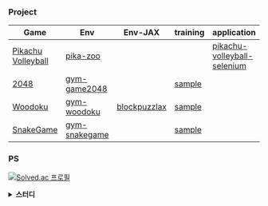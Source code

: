 ### Project

| Game | Env | Env-JAX | training | application |
|-|-|-|-|-|
| [Pikachu Volleyball](https://gorisanson.github.io/pikachu-volleyball/en/) | [pika-zoo](https://github.com/helpingstar/pika-zoo) | | | [pikachu-volleyball-selenium](https://github.com/helpingstar/pikachu-volleyball-selenium) |
| [2048](https://play2048.co/) | [gym-game2048](https://github.com/helpingstar/gym-game2048) | | [sample](https://github.com/helpingstar/rl-application-gym-game2048) | |
| [Woodoku](https://play.google.com/store/apps/details?id=com.tripledot.woodoku&hl=en_US&pli=1) | [gym-woodoku](https://github.com/helpingstar/gym-woodoku) | [blockpuzzlax](https://github.com/helpingstar/blockpuzzlax) | [sample](https://github.com/helpingstar/rl-application-gym-woodoku) | |
| [SnakeGame](https://www.google.com/fbx?fbx=snake_arcade) | [gym-snakegame](https://github.com/helpingstar/gym-snakegame) | | [sample](https://github.com/helpingstar/rl-application-gym-snakegame) | |

### PS
[![Solved.ac
프로필](http://mazassumnida.wtf/api/generate_badge?boj=iamhelpingstar)](https://solved.ac/iamhelpingstar)

<details>
    <summary><b>스터디</b></summary>

* Builder
  * [코드로 이해하는 심층 강화학습](https://chanrankim.notion.site/30e321365dd94d0ab409ab33798613f4?pvs=4)
  * [JAX 입문하기](https://chanrankim.notion.site/JAX-b85af624cf0547098d3ddb55d9a2d24d?pvs=4)
  * [Deep Reinforcement Learning : CS285](https://chanrankim.notion.site/Deep-Reinforcement-Learning-CS285-97944f8eb6cb4b7aac65a18b51fe63d7?pvs=4)
  * [수학으로 풀어보는 강화학습 원리와 알고리즘](https://github.com/helpingstar/Math-RL)
* Runner
  * 강화학습 고전읽기 [1기](https://chanrankim.notion.site/aa928326861340f9afeb977d8df7e427) / [2기](https://chanrankim.notion.site/c233fe535c27470fac4b3e38bc1cb743)
  * Modern JavaScript Deep dive : [스터디 페이지](https://github.com/flowersayo/Modern-JS-Deep-Dive) / [정리 페이지](https://github.com/helpingstar/Modern-JS/tree/main/chapter48)
  * RL-paper-study : [9기, "Never Give Up"](https://github.com/utilForever/rl-paper-study/tree/main/9th), [10기, "QMIX"](https://github.com/utilForever/rl-paper-study/tree/main/10th)
</details>
